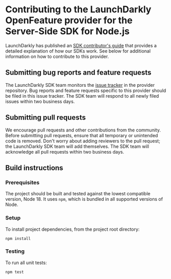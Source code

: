# Contributing to the LaunchDarkly OpenFeature provider for the Server-Side SDK for Node.js

LaunchDarkly has published an [SDK contributor's guide](https://docs.launchdarkly.com/sdk/concepts/contributors-guide) that provides a detailed explanation of how our SDKs work. See below for additional information on how to contribute to this provider.

## Submitting bug reports and feature requests

The LaunchDarkly SDK team monitors the [issue tracker](https://github.com/launchdarkly/open-feature-node/issues) in the provider repository. Bug reports and feature requests specific to this provider should be filed in this issue tracker. The SDK team will respond to all newly filed issues within two business days.

## Submitting pull requests

We encourage pull requests and other contributions from the community. Before submitting pull requests, ensure that all temporary or unintended code is removed. Don't worry about adding reviewers to the pull request; the LaunchDarkly SDK team will add themselves. The SDK team will acknowledge all pull requests within two business days.

## Build instructions

### Prerequisites

The project should be built and tested against the lowest compatible version, Node 18. It uses `npm`, which is bundled in all supported versions of Node.

### Setup

To install project dependencies, from the project root directory:

```
npm install
```

### Testing

To run all unit tests:

```
npm test
```
